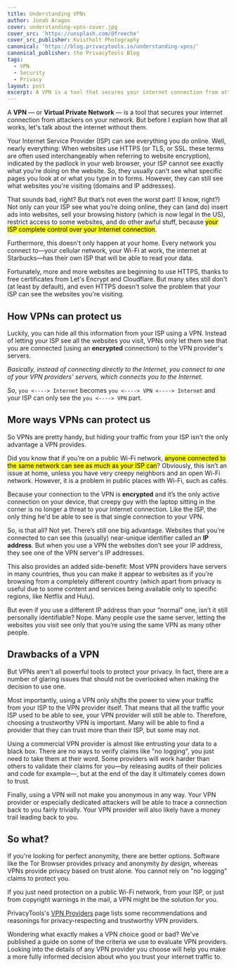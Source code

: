 ```yaml
---
title: Understanding VPNs
author: Jonah Aragon
cover: understanding-vpns-cover.jpg
cover_src: 'https://unsplash.com/@freeche'
cover_src_publisher: Kvistholt Photography
canonical: 'https://blog.privacytools.io/understanding-vpns/'
canonical_publisher: the PrivacyTools Blog
tags:
  - VPN
  - Security
  - Privacy
layout: post
excerpt: A VPN is a tool that secures your internet connection from attackers on your network...
---
```


<p class="lead">A <strong>VPN</strong> — or <strong>Virtual Private Network</strong> — is a tool that secures your internet connection from attackers on your network. But before I explain how that all works, let's talk about the internet without them.</p>

Your Internet Service Provider (ISP) can see everything you do online. Well, nearly everything: When websites use HTTPS (or TLS, or SSL. these terms are often used interchangeably when referring to website encryption), indicated by the padlock in your web browser, your ISP cannot see exactly what you're doing on the website. So, they usually can't see what specific pages you look at or what you type in to forms. However, they can still see what websites you're visiting (domains and IP addresses).

That sounds bad, right? But that’s not even the worst part! (I know, right?) Not only can your ISP see what you’re doing online, they can (and do) insert ads into websites, sell your browsing history (which is now legal in the US), restrict access to some websites, and do other awful stuff, because <mark>your ISP complete control over your Internet connection</mark>.

Furthermore, this doesn't only happen at your home. Every network you connect to—your cellular network, your Wi-Fi at work, the internet at Starbucks—has their own ISP that will be able to read your data.

Fortunately, more and more websites are beginning to use HTTPS, thanks to free certificates from Let's Encrypt and Cloudflare. But many sites still don't (at least by default), and even HTTPS doesn't solve the problem that your ISP can see the websites you're visiting.

## How VPNs can protect us

Luckily, you can hide all this information from your ISP using a VPN. Instead of letting your ISP see all the websites you visit, VPNs only let them see that you are connected (using an **encrypted** connection) to the VPN provider's servers.

*Basically, instead of connecting directly to the Internet, you connect to one of your VPN providers’ servers, which connects you to the Internet.*

So, `you <----> Internet` becomes `you <----> VPN <----> Internet` and your ISP can only see the `you <----> VPN` part.

## More ways VPNs can protect us

So VPNs are pretty handy, but hiding your traffic from your ISP isn't the only advantage a VPN provides.

Did you know that if you’re on a public Wi-Fi network, <mark>anyone connected to the same network can see as much as your ISP can</mark>? Obviously, this isn’t an issue at home, unless you have very creepy neighbors and an open Wi-Fi network. However, it is a problem in public places with Wi-Fi, such as cafés.

Because your connection to the VPN is **encrypted** and it’s the only active connection on your device, that creepy guy with the laptop sitting in the corner is no longer a threat to your Internet connection. Like the ISP, the only thing he'd be able to see is that single connection to your VPN.

So, is that all? Not yet. There’s still one big advantage. Websites that you’re connected to can see this (usually) near-unique identifier called an **IP address**. But when you use a VPN the websites don’t see your IP address, they see one of the VPN server's IP addresses.

This also provides an added side-benefit: Most VPN providers have servers in many countries, thus you can make it appear to websites as if you’re browsing from a completely different country (which apart from privacy is useful due to some content and services being available only to specific regions, like Netflix and Hulu).

But even if you use a different IP address than your “normal” one,  isn’t it still personally identifiable? Nope. Many people use the same  server, letting the websites you visit see only that you’re using the  same VPN as many other people.

## Drawbacks of a VPN

But VPNs aren't all powerful tools to protect your privacy. In fact, there are a number of glaring issues that should not be overlooked when making the decision to use one.

Most importantly, using a VPN only *shifts* the power to view your traffic from your ISP to the VPN provider itself. That means that all the traffic your ISP used to be able to see, your VPN provider will still be able to. Therefore, choosing a trustworthy VPN is important. Many will be able to find a provider that they can trust more than their ISP, but some may not.

Using a commercial VPN provider is almost like entrusting your data to a black box. There are no ways to verify claims like "no logging", you just need to take them at their word. Some providers will work harder than others to validate their claims for you—by releasing audits of their policies and code for example—, but at the end of the day it ultimately comes down to trust.

Finally, using a VPN will not make you anonymous in any way. Your VPN provider or especially dedicated attackers will be able to trace a connection back to you fairly trivially. Your VPN provider will also likely have a money trail leading back to you.

## So what?

If you're looking for perfect anonymity, there are better options. Software like the Tor Browser provides privacy and anonymity *by design*, whereas VPNs provide privacy based on trust alone. You cannot rely on "no logging" claims to protect you.

If you just need protection on a public Wi-Fi network, from your ISP, or just from copyright warnings in the mail, a VPN might be the solution for you.

PrivacyTools's [VPN Providers](https://www.privacytools.io/providers/vpn/) page lists some recommendations and reasonings for privacy-respecting and trustworthy VPN providers.

Wondering what exactly makes a VPN choice good or bad? We've published a guide on some of the criteria we use to evaluate VPN providers. Looking into the details of any VPN provider you choose will help you make a more fully informed decision about who you trust your internet traffic to.

